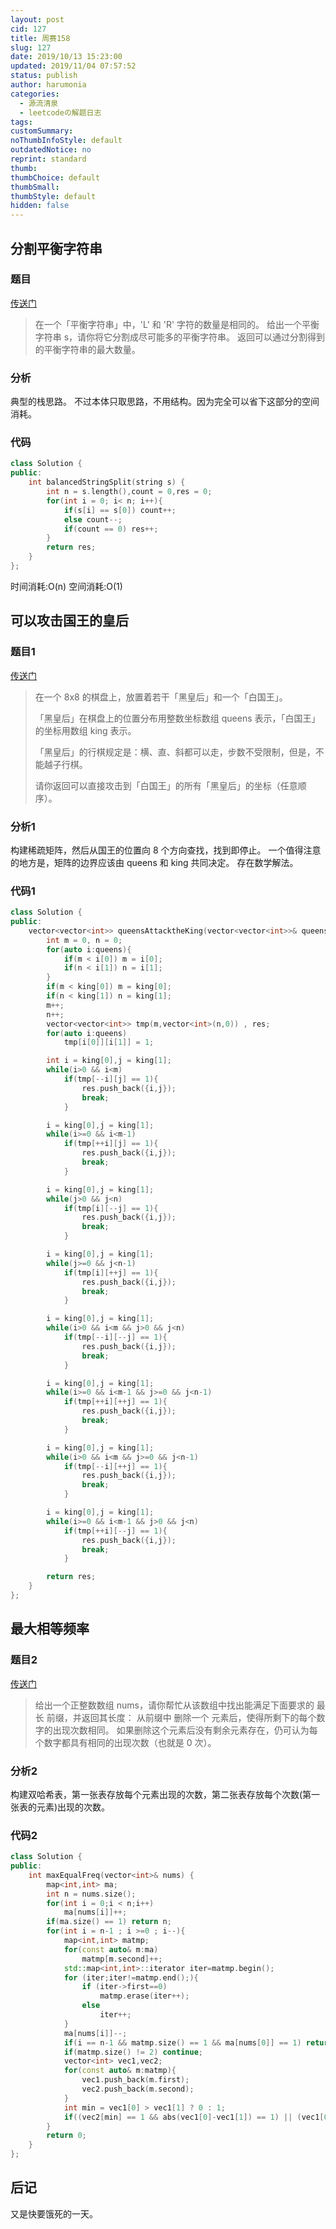 ```yaml
---
layout: post
cid: 127
title: 周赛158
slug: 127
date: 2019/10/13 15:23:00
updated: 2019/11/04 07:57:52
status: publish
author: harumonia
categories:
  - 源流清泉
  - leetcodeの解题日志
tags:
customSummary:
noThumbInfoStyle: default
outdatedNotice: no
reprint: standard
thumb:
thumbChoice: default
thumbSmall:
thumbStyle: default
hidden: false
---
```


## 分割平衡字符串

### 题目

[传送门](https://leetcode-cn.com/problems/split-a-string-in-balanced-strings/)

> 在一个「平衡字符串」中，'L' 和 'R' 字符的数量是相同的。
> 给出一个平衡字符串 s，请你将它分割成尽可能多的平衡字符串。
> 返回可以通过分割得到的平衡字符串的最大数量。

### 分析

典型的栈思路。
不过本体只取思路，不用结构。因为完全可以省下这部分的空间消耗。

### 代码

```cpp
class Solution {
public:
    int balancedStringSplit(string s) {
        int n = s.length(),count = 0,res = 0;
        for(int i = 0; i< n; i++){
            if(s[i] == s[0]) count++;
            else count--;
            if(count == 0) res++;
        }
        return res;
    }
};
```

时间消耗:O(n)
空间消耗:O(1)

## 可以攻击国王的皇后

### 题目1

[传送门](https://leetcode-cn.com/problems/queens-that-can-attack-the-king/)

> 在一个 8x8 的棋盘上，放置着若干「黑皇后」和一个「白国王」。
>
> 「黑皇后」在棋盘上的位置分布用整数坐标数组 queens 表示，「白国王」的坐标用数组 king 表示。
>
> 「黑皇后」的行棋规定是：横、直、斜都可以走，步数不受限制，但是，不能越子行棋。
>
> 请你返回可以直接攻击到「白国王」的所有「黑皇后」的坐标（任意顺序）。

### 分析1

构建稀疏矩阵，然后从国王的位置向 8 个方向查找，找到即停止。
一个值得注意的地方是，矩阵的边界应该由 queens 和 king 共同决定。
存在数学解法。

### 代码1

```cpp
class Solution {
public:
    vector<vector<int>> queensAttacktheKing(vector<vector<int>>& queens, vector<int>& king) {
        int m = 0, n = 0;
        for(auto i:queens){
            if(m < i[0]) m = i[0];
            if(n < i[1]) n = i[1];
        }
        if(m < king[0]) m = king[0];
        if(n < king[1]) n = king[1];
        m++;
        n++;
        vector<vector<int>> tmp(m,vector<int>(n,0)) , res;
        for(auto i:queens)
            tmp[i[0]][i[1]] = 1;

        int i = king[0],j = king[1];
        while(i>0 && i<m)
            if(tmp[--i][j] == 1){
                res.push_back({i,j});
                break;
            }

        i = king[0],j = king[1];
        while(i>=0 && i<m-1)
            if(tmp[++i][j] == 1){
                res.push_back({i,j});
                break;
            }

        i = king[0],j = king[1];
        while(j>0 && j<n)
            if(tmp[i][--j] == 1){
                res.push_back({i,j});
                break;
            }

        i = king[0],j = king[1];
        while(j>=0 && j<n-1)
            if(tmp[i][++j] == 1){
                res.push_back({i,j});
                break;
            }

        i = king[0],j = king[1];
        while(i>0 && i<m && j>0 && j<n)
            if(tmp[--i][--j] == 1){
                res.push_back({i,j});
                break;
            }

        i = king[0],j = king[1];
        while(i>=0 && i<m-1 && j>=0 && j<n-1)
            if(tmp[++i][++j] == 1){
                res.push_back({i,j});
                break;
            }

        i = king[0],j = king[1];
        while(i>0 && i<m && j>=0 && j<n-1)
            if(tmp[--i][++j] == 1){
                res.push_back({i,j});
                break;
            }

        i = king[0],j = king[1];
        while(i>=0 && i<m-1 && j>0 && j<n)
            if(tmp[++i][--j] == 1){
                res.push_back({i,j});
                break;
            }

        return res;
    }
};
```

## 最大相等频率

### 题目2

[传送门](https://leetcode-cn.com/problems/maximum-equal-frequency/)

> 给出一个正整数数组 nums，请你帮忙从该数组中找出能满足下面要求的 最长 前缀，并返回其长度：
> 从前缀中 删除一个 元素后，使得所剩下的每个数字的出现次数相同。
> 如果删除这个元素后没有剩余元素存在，仍可认为每个数字都具有相同的出现次数（也就是 0 次）。

### 分析2

构建双哈希表，第一张表存放每个元素出现的次数，第二张表存放每个次数(第一张表的元素)出现的次数。

### 代码2

```cpp
class Solution {
public:
    int maxEqualFreq(vector<int>& nums) {
        map<int,int> ma;
        int n = nums.size();
        for(int i = 0;i < n;i++)
            ma[nums[i]]++;
        if(ma.size() == 1) return n;
        for(int i = n-1 ; i >=0 ; i--){
            map<int,int> matmp;
            for(const auto& m:ma)
                matmp[m.second]++;
            std::map<int,int>::iterator iter=matmp.begin();
            for (iter;iter!=matmp.end();){
                if (iter->first==0)
                    matmp.erase(iter++);
                else
                    iter++;
            }
            ma[nums[i]]--;
            if(i == n-1 && matmp.size() == 1 && ma[nums[0]] == 1) return n;
            if(matmp.size() != 2) continue;
            vector<int> vec1,vec2;
            for(const auto& m:matmp){
                vec1.push_back(m.first);
                vec2.push_back(m.second);
            }
            int min = vec1[0] > vec1[1] ? 0 : 1;
            if((vec2[min] == 1 && abs(vec1[0]-vec1[1]) == 1) || (vec1[0] == 1 && vec2[0] == 1)) return i+1;
        }
        return 0;
    }
};
```

## 后记

又是快要饿死的一天。
